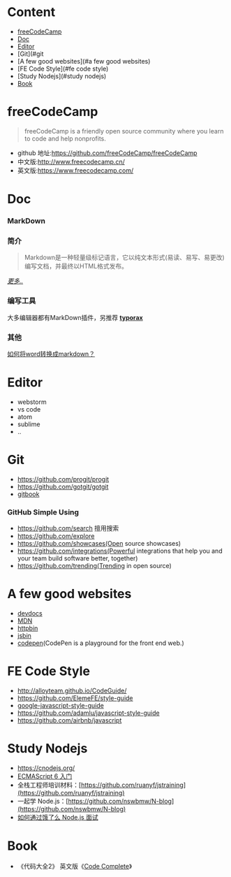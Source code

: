 # Content
- [freeCodeCamp](#freecodecamp)
- [Doc](#doc)
- [Editor](#editor)
- [Git](#git
- [A few good websites](#a few good websites)
- [FE Code Style](#fe code style)
- [Study Nodejs](#study nodejs)
- [Book](#book)

# freeCodeCamp
>freeCodeCamp is a friendly open source community where you learn to code and help nonprofits.

- github 地址:https://github.com/freeCodeCamp/freeCodeCamp
- 中文版:http://www.freecodecamp.cn/
- 英文版:https://www.freecodecamp.com/

# Doc
### MarkDown

### 简介

>Markdown是一种轻量级标记语言，它以纯文本形式(易读、易写、易更改)编写文档，并最终以HTML格式发布。

[*更多..*](https://github.com/younghz/Markdown)

### 编写工具 

大多编辑器都有MarkDown插件，另推荐 **[typorax](https://www.typora.io/)**

### 其他

[如何将word转换成markdown？](https://www.zhihu.com/question/24170089)

# Editor

- webstorm
- vs code
- atom
- sublime
- ..

# Git
- https://github.com/progit/progit
- https://github.com/gotgit/gotgit
- [gitbook](https://github.com/GitbookIO/gitbook)

### GitHub Simple Using 
- https://github.com/search  擅用搜索
- https://github.com/explore
- https://github.com/showcases(Open source showcases)
- https://github.com/integrations(Powerful integrations that help you and your team build software better, together)
- https://github.com/trending(Trending in open source)

# A few good websites
- [devdocs](http://devdocs.io/)
- [MDN](https://developer.mozilla.org/en-US/)
- [httpbin](http://httpbin.org/)
- [jsbin](http://jsbin.com/?html,css,js,output)
- [codepen](http://codepen.io/)(CodePen is a playground for the front end web.)

# FE Code Style
- http://alloyteam.github.io/CodeGuide/
- https://github.com/ElemeFE/style-guide
- [google-javascript-style-guide](http://bq69.com/blog/articles/script/868/google-javascript-style-guide.html)
- https://github.com/adamlu/javascript-style-guide
- https://github.com/airbnb/javascript

# Study Nodejs
- https://cnodejs.org/
- [ECMAScript 6 入门](http://es6.ruanyifeng.com/)
- 全栈工程师培训材料：[https://github.com/ruanyf/jstraining](https://github.com/ruanyf/jstraining)
- 一起学 Node.js：[https://github.com/nswbmw/N-blog](https://github.com/nswbmw/N-blog)
- [如何通过饿了么 Node.js 面试](https://elemefe.github.io/node-interview/#/)

# Book
- 《代码大全2》  英文版《[Code Complete](https://book.douban.com/subject/1432042/)》 

